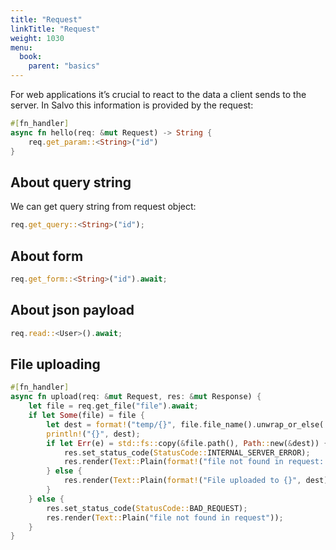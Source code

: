 ```yaml
---
title: "Request"
linkTitle: "Request"
weight: 1030
menu:
  book:
    parent: "basics"
---
```


For web applications it’s crucial to react to the data a client sends to the server. In Salvo this information is provided by the request:

```rust
#[fn_handler]
async fn hello(req: &mut Request) -> String {
    req.get_param::<String>("id")
}
```

## About query string

We can get query string from request object:

```rust
req.get_query::<String>("id");
```

## About form


```rust
req.get_form::<String>("id").await;
```


## About json payload

```rust
req.read::<User>().await;
```

## File uploading

```rust
#[fn_handler]
async fn upload(req: &mut Request, res: &mut Response) {
    let file = req.get_file("file").await;
    if let Some(file) = file {
        let dest = format!("temp/{}", file.file_name().unwrap_or_else(|| "file".into()));
        println!("{}", dest);
        if let Err(e) = std::fs::copy(&file.path(), Path::new(&dest)) {
            res.set_status_code(StatusCode::INTERNAL_SERVER_ERROR);
            res.render(Text::Plain(format!("file not found in request: {}", e.to_string())));
        } else {
            res.render(Text::Plain(format!("File uploaded to {}", dest)));
        }
    } else {
        res.set_status_code(StatusCode::BAD_REQUEST);
        res.render(Text::Plain("file not found in request"));
    }
}
```